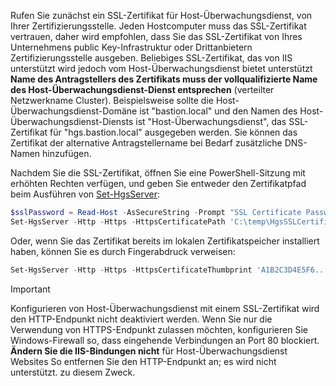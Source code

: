 Rufen Sie zunächst ein SSL-Zertifikat für Host-Überwachungsdienst, von Ihrer Zertifizierungsstelle. Jeden Hostcomputer muss das SSL-Zertifikat vertrauen, daher wird empfohlen, dass Sie das SSL-Zertifikat von Ihres Unternehmens public Key-Infrastruktur oder Drittanbietern Zertifizierungsstelle ausgeben. Beliebiges SSL-Zertifikat, das von IIS unterstützt wird jedoch vom Host-Überwachungsdienst bietet unterstützt **Name des Antragstellers des Zertifikats muss der vollqualifizierte Name des Host-Überwachungsdienst-Dienst entsprechen** (verteilter Netzwerkname Cluster). Beispielsweise sollte die Host-Überwachungsdienst-Domäne ist "bastion.local" und den Namen des Host-Überwachungsdienst-Diensts ist "Host-Überwachungsdienst", das SSL-Zertifikat für "hgs.bastion.local" ausgegeben werden. Sie können das Zertifikat der alternative Antragstellername bei Bedarf zusätzliche DNS-Namen hinzufügen.

Nachdem Sie die SSL-Zertifikat, öffnen Sie eine PowerShell-Sitzung mit erhöhten Rechten verfügen, und geben Sie entweder den Zertifikatpfad beim Ausführen von [Set-HgsServer](https://technet.microsoft.com/itpro/powershell/windows/host-guardian-service/server/set-hgsserver):


```powershell
$sslPassword = Read-Host -AsSecureString -Prompt "SSL Certificate Password"
Set-HgsServer -Http -Https -HttpsCertificatePath 'C:\temp\HgsSSLCertificate.pfx' -HttpsCertificatePassword $sslPassword
```

Oder, wenn Sie das Zertifikat bereits im lokalen Zertifikatspeicher installiert haben, können Sie es durch Fingerabdruck verweisen:

```powershell
Set-HgsServer -Http -Https -HttpsCertificateThumbprint 'A1B2C3D4E5F6...'
```

> [!IMPORTANT]
> Konfigurieren von Host-Überwachungsdienst mit einem SSL-Zertifikat wird den HTTP-Endpunkt nicht deaktiviert werden.
> Wenn Sie nur die Verwendung von HTTPS-Endpunkt zulassen möchten, konfigurieren Sie Windows-Firewall so, dass eingehende Verbindungen an Port 80 blockiert.
> **Ändern Sie die IIS-Bindungen nicht** für Host-Überwachungsdienst Websites So entfernen Sie den HTTP-Endpunkt an; es wird nicht unterstützt. zu diesem Zweck.
